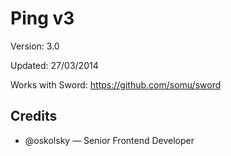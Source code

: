 # Ping v3

Version: 3.0

Updated: 27/03/2014

Works with Sword: https://github.com/somu/sword

## Credits

* @oskolsky — Senior Frontend Developer